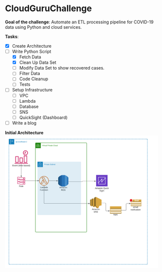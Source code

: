 # CloudGuruChallenge

**Goal of the challenge**:  Automate an ETL processing pipeline for COVID-19 data using Python and cloud services.

**Tasks**:

 - [X] Create Architecture
 - [ ] Write Python Script
	 - [X] Fetch Data
	 - [X] Clean Up Data Set
	 - [ ] Modify Data Set to show recovered cases.
	 - [ ] Filter Data
	 - [ ] Code Cleanup
	 - [ ] Tests
 - [ ] Setup Infrastructure
	 - [ ] VPC
	 - [ ] Lambda
	 - [ ] Database
	 - [ ] SNS
	 - [ ] QuickSight (Dashboard)
 - [ ] Write a blog

**Initial Architecture**
![alt text](EventDrivenChallenge.png)